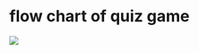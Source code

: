 # flow chart of quiz game
![](https://media.cheggcdn.com/media/57e/57e43c37-e15a-4311-924a-bfaf4c3b3ded/php2l861t)

